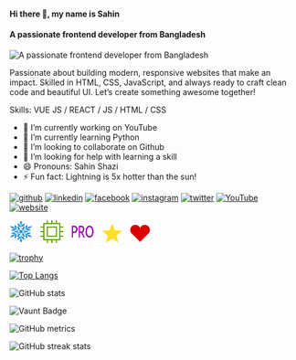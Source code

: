 #### Hi there 👋, my name is Sahin
#### A passionate frontend developer from Bangladesh
![A passionate frontend developer from Bangladesh](https://yt3.googleusercontent.com/5Z0udUbo1tvh5oeyeZpHTNoeSdVhuqui6dWMocgblvTllQqpzwRTzG_b-tIRB9-x0xg4qxXfCw=w1138-fcrop64=1,00005a57ffffa5a8-k-c0xffffffff-no-nd-rj)

Passionate about building modern, responsive websites that make an impact. Skilled in HTML, CSS, JavaScript, and always ready to craft clean code and beautiful UI. Let’s create something awesome together!

Skills: VUE JS / REACT / JS / HTML / CSS

- 🔭 I’m currently working on YouTube 
- 🌱 I’m currently learning Python 
- 👯 I’m looking to collaborate on Github 
- 🤔 I’m looking for help with learning a skill 
- 😄 Pronouns: Sahin Shazi 
- ⚡ Fun fact: Lightning is 5x hotter than the sun! 


[<img src='https://cdn.jsdelivr.net/npm/simple-icons@3.0.1/icons/github.svg' alt='github' height='40'>](https://github.com/SahinShaz)  [<img src='https://cdn.jsdelivr.net/npm/simple-icons@3.0.1/icons/linkedin.svg' alt='linkedin' height='40'>](https://www.linkedin.com/in/SahinShaz/)  [<img src='https://cdn.jsdelivr.net/npm/simple-icons@3.0.1/icons/facebook.svg' alt='facebook' height='40'>](https://www.facebook.com/SahinShaz)  [<img src='https://cdn.jsdelivr.net/npm/simple-icons@3.0.1/icons/instagram.svg' alt='instagram' height='40'>](https://www.instagram.com/sahinshazi/)  [<img src='https://cdn.jsdelivr.net/npm/simple-icons@3.0.1/icons/twitter.svg' alt='twitter' height='40'>](https://twitter.com/sahin_tech_1)  [<img src='https://cdn.jsdelivr.net/npm/simple-icons@3.0.1/icons/youtube.svg' alt='YouTube' height='40'>](https://www.youtube.com/channel/SahinShaz)  [<img src='https://cdn.jsdelivr.net/npm/simple-icons@3.0.1/icons/icloud.svg' alt='website' height='40'>](https://youtube.com/@sahinshaji?si=bDg6Gc8inaDqSBz3)  

<a href='https://archiveprogram.github.com/'><img src='https://raw.githubusercontent.com/acervenky/animated-github-badges/master/assets/acbadge.gif' width='40' height='40'></a> <a href='https://docs.github.com/en/developers'><img src='https://raw.githubusercontent.com/acervenky/animated-github-badges/master/assets/devbadge.gif' width='40' height='40'></a> <a href='https://github.com/pricing'><img src='https://raw.githubusercontent.com/acervenky/animated-github-badges/master/assets/pro.gif' width='40' height='40'></a> <a href='https://stars.github.com/'><img src='https://raw.githubusercontent.com/acervenky/animated-github-badges/master/assets/starbadge.gif' width='35' height='35'></a> <a href='https://docs.github.com/en/github/supporting-the-open-source-community-with-github-sponsors'><img src='https://raw.githubusercontent.com/acervenky/animated-github-badges/master/assets/sponsorbadge.gif' width='35' height='35'></a> 

[![trophy](https://github-profile-trophy.vercel.app/?username=SahinShaz)](https://github.com/ryo-ma/github-profile-trophy)

[![Top Langs](https://github-readme-stats.vercel.app/api/top-langs/?username=SahinShaz)](https://github.com/anuraghazra/github-readme-stats)

![GitHub stats](https://github-readme-stats.vercel.app/api?username=SahinShaz&show_icons=true&count_private=true)  

![Vaunt Badge](https://api.vaunt.dev/v1/github/entities/SahinShaz/contributions?format=svg&private=true)  

![GitHub metrics](https://metrics.lecoq.io/SahinShaz)  

![GitHub streak stats](https://streak-stats.demolab.com/?user=SahinShaz)  

